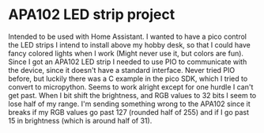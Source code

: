 # APA102 LED strip project

Intended to be used with Home Assistant. I wanted to have a pico control the LED strips I intend
to install above my hobby desk, so that I could have fancy colored lights when I work (Might never use it, but colors are fun). 
Since I got an APA102 LED strip I needed to use PIO to communicate with the device, since it doesn't have a standard interface. 
Never tried PIO before, but luckily there was a C example in the pico SDK, which I tried to convert to micropython. 
Seems to work alright except for one hurdle I can't get past. When I bit shift the brightness, and RGB values to 32 bits I seem to lose
half of my range. I'm sending something wrong to the APA102 since it breaks if my RGB values go past 127 (rounded half of 255) and if I 
go past 15 in brightness (which is around half of 31). 